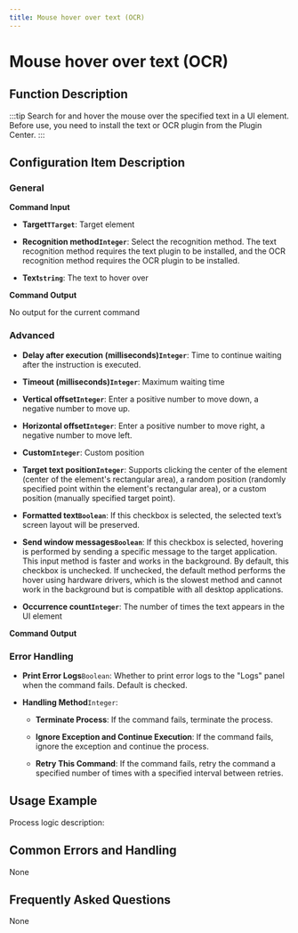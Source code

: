 ```yaml
---
title: Mouse hover over text (OCR)
---
```


# Mouse hover over text (OCR)

## Function Description

:::tip 
Search for and hover the mouse over the specified text in a UI element. Before use, you need to install the text or OCR plugin from the Plugin Center.
:::

## Configuration Item Description

### General

**Command Input**

- **Target`TTarget`**: Target element

- **Recognition method`Integer`**: Select the recognition method. The text recognition method requires the text plugin to be installed, and the OCR recognition method requires the OCR plugin to be installed.

- **Text`string`**: The text to hover over


**Command Output**

No output for the current command

### Advanced

- **Delay after execution (milliseconds)`Integer`**: Time to continue waiting after the instruction is executed.

- **Timeout (milliseconds)`Integer`**: Maximum waiting time

- **Vertical offset`Integer`**: Enter a positive number to move down, a negative number to move up.

- **Horizontal offset`Integer`**: Enter a positive number to move right, a negative number to move left.

- **Custom`Integer`**: Custom position

- **Target text position`Integer`**: Supports clicking the center of the element (center of the element's rectangular area), a random position (randomly specified point within the element's rectangular area), or a custom position (manually specified target point).

- **Formatted text`Boolean`**: If this checkbox is selected, the selected text’s screen layout will be preserved.

- **Send window messages`Boolean`**: If this checkbox is selected, hovering is performed by sending a specific message to the target application. This input method is faster and works in the background. By default, this checkbox is unchecked. If unchecked, the default method performs the hover using hardware drivers, which is the slowest method and cannot work in the background but is compatible with all desktop applications.

- **Occurrence count`Integer`**: The number of times the text appears in the UI element


**Command Output**

### Error Handling

- **Print Error Logs**`Boolean`: Whether to print error logs to the "Logs" panel when the command fails. Default is checked. 

- **Handling Method**`Integer`:

    - **Terminate Process**: If the command fails, terminate the process.

    - **Ignore Exception and Continue Execution**: If the command fails, ignore the exception and continue the process.

    - **Retry This Command**: If the command fails, retry the command a specified number of times with a specified interval between retries.

## Usage Example

Process logic description:

## Common Errors and Handling

None

## Frequently Asked Questions

None

